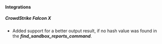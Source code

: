 #### Integrations
##### CrowdStrike Falcon X
- Added support for a better output result, if no hash value was found in the ***find_sandbox_reports_command***.